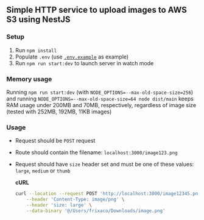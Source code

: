 ## Simple HTTP service to upload images to AWS S3 using NestJS

### Setup

1. Run `npm install`
2. Populate `.env` (use [`.env.example`](.env.example) as example)
3. Run `npm run start:dev` to launch server in watch mode

### Memory usage

Running `npm run start:dev` (with `NODE_OPTIONS=--max-old-space-size=256`) and running `NODE_OPTIONS=--max-old-space-size=64 node dist/main` keeps RAM usage under 200MB and 70MB, respectively, regardless of image size (tested with 252MB, 192MB, 11KB images)

### Usage

- Request should be `POST` request
- Route should contain the filename: `localhost:3000/image123.png`
- Request should have `size` header set and must be one of these values: `large`, `medium` or `thumb`

  **cURL**

  ```bash
  curl --location --request POST 'http://localhost:3000/image12345.png' \
      --header 'Content-Type: image/png' \
      --header 'size: large' \
      --data-binary '@/Users/frixaco/Downloads/image.png'
  ```
